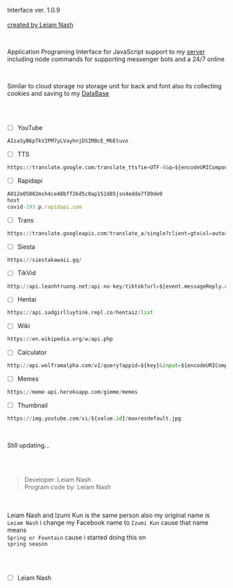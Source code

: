 Interface ver. 1.0.9
<br> <br>
[created by Leiam Nash](https://www.facebook.com/LeiamNashRebrth)

<Br>

Application Programing Interface for JavaScript support to my
[server](https://github.com/LeiamNashRebirth/Server) including node commands for supporting messenger bots and a 24/7 online

<Br>

Similar to cloud storage no storage unit for back and font also its collecting cookies and saving to my 
[DataBase](https://github.com/LeiamNashRebirth/DataBase)

<Br> <br>

- [ ] YouTube
```js
AIzaSyB6pTkV2PM7yLVayhnjDSIM0cE_MbEtuvo
```

- [ ] TTS
```py
https://translate.google.com/translate_tts?ie=UTF-8&q=${encodeURIComponent(msg)}&tl=${languageToSay}&client=tw-ob
```

- [ ] Rapidapi
```js
A012e05802msh4ce48bff26d5c0ap151d85jsn4edde7f89de0
host
covid-193.p.rapidapi.com
```

- [ ] Trans
```py
https://translate.googleapis.com/translate_a/single?client=gtx&sl=auto&tl=${lang}&dt=t&q=${translateThis}
```

- [ ] Siesta
```py
https://siestakawaii.gq/
```
- [ ] TikVid
```py
http://api.leanhtruong.net/api-no-key/tiktok?url=${event.messageReply.args
```

- [ ] Hentai
```py
https://api.sadgirlluytink.repl.co/hentaiz/list
```

- [ ] Wiki
```py
https://en.wikipedia.org/w/api.php
```

- [ ] Calculator
````py
http://api.wolframalpha.com/v2/query?appid=${key}&input=${encodeURIComponent(content)}&output=json
````

- [ ] Memes
```py
https://meme-api.herokuapp.com/gimme/memes
```

- [ ] Thumbnail
```py
https://img.youtube.com/vi/${value.id}/maxresdefault.jpg
```

<Br>

Still updating...

<br> <br>
> Developer: Leiam Nash <br> Program code by: Leiam Nash 


<br> <br>Leiam Nash and Izumi Kun is the same person also my original name is 
`Leiam Nash` i change my Facebook name to `Izumi Kun` cause that name means <br> `Spring or Fountain` cause i started doing this on <br> `spring season`

<br> <br>
- [ ] Leiam Nash
